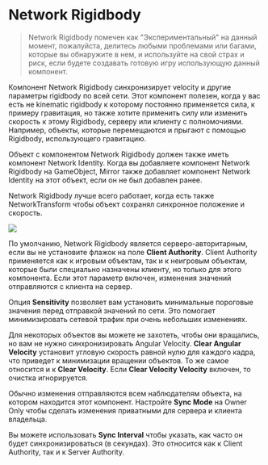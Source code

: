 # Network Rigidbody

> Network Rigidbody помечен как "Экспериментальный" на данный момент, пожалуйста, делитесь любыми проблемами или багами, которые вы обнаружите в нем, и используйте на свой страх и риск, если будете создавать готовую игру использующую данный компонент.

Компонент Network Rigidbody синхронизирует velocity и другие параметры rigidbody по всей сети. Этот компонент полезен, когда у вас есть не kinematic rigidbody к которому постоянно применяется сила, к примеру гравитация, но также хотите применить силу или изменить скорость к этому Rigidbody, серверу или клиенту с полномочиями. Например, объекты, которые перемещаются и прыгают с помощью Rigidbody, использующего гравитацию.

Объект с компонентом Network Rigidbody должен также иметь компонент Network Identity. Когда вы добавляете компонент Network Rigidbody на GameObject, Mirror также добавляет компонент Network Identity на этот объект, если он не был добавлен ранее.

Network Rigidbody лучше всего работает, когда есть также NetworkTransform чтобы объект сохранял синхронное положение и скорость.

![](<../../.gitbook/assets/image (39) (1).png>)

По умолчанию, Network Rigidbody является серверо-авторитарным, если вы не установите флажок на поле **Client Authority**. Client Authority применяется как к игровым объектам, так и к неигровым объектам, которые были специально назначены клиенту, но только для этого компонента. Если этот параметр включен, изменения значений отправляются с клиента на сервер.

Опция **Sensitivity** позволяет вам установить минимальные пороговые значения перед отправкой значений по сети. Это помогает минимизировать сетевой трафик при очень небольших изменениях.

Для некоторых объектов вы можете не захотеть, чтобы они вращались, но вам не нужно синхронизировать Angular Velocity. **Clear Angular Velocity** установит угловую скорость равной нулю для каждого кадра, что приведет к минимизации вращении объектов. То же самое относится и к **Clear Velocity**. Если **Clear Velocity Velocity** включен, то очистка игнорируется.

Обычно изменения отправляются всем наблюдателям объекта, на котором находится этот компонент. Настройте **Sync Mode** на Owner Only чтобы сделать изменения приватными для сервера и клиента владельца.

Вы можете использовать **Sync Interval** чтобы указать, как часто он будет синхронизироваться (в секундах). Это относится как к Client Authority, так и к Server Authority.
